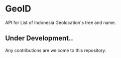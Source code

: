 # GeoID
API for List of Indonesia Geolocation's tree and name.

## Under Development..
Any contributions are welcome to this repository.